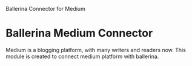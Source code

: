 Ballerina Connector for Medium

# Ballerina Medium Connector
Medium is a blogging platform, with many writers and readers now. This module is created to connect medium platform with ballerina.

